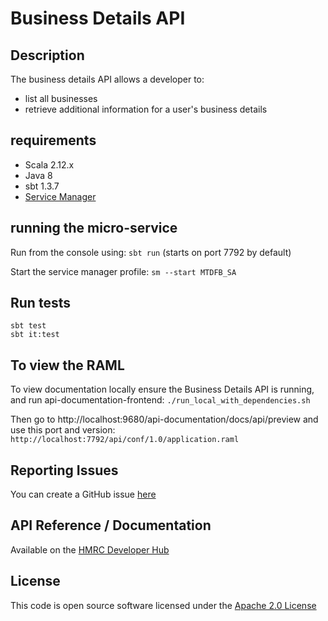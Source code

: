 Business Details API
========================

## Description 
The business details API allows a developer to:
- list all businesses
- retrieve additional information for a user's business details

## requirements
- Scala 2.12.x
- Java 8
- sbt 1.3.7
- [Service Manager](https://github.com/hmrc/service-manager)         
      
## running the micro-service
Run from the console using: `sbt run` (starts on port 7792 by default)

Start the service manager profile: `sm --start MTDFB_SA`
 
## Run tests
```
sbt test
sbt it:test
```

## To view the RAML
To view documentation locally ensure the Business Details API is running, and run api-documentation-frontend:
`./run_local_with_dependencies.sh`

Then go to http://localhost:9680/api-documentation/docs/api/preview and use this port and version:
`http://localhost:7792/api/conf/1.0/application.raml`



## Reporting Issues
You can create a GitHub issue [here](https://github.com/hmrc/business-details-api/issues)

## API Reference / Documentation 
Available on the [HMRC Developer Hub](https://developer.service.hmrc.gov.uk/api-documentation/docs/api/service/business-details-api/1.0)

## License
This code is open source software licensed under the [Apache 2.0 License]("http://www.apache.org/licenses/LICENSE-2.0.html")

